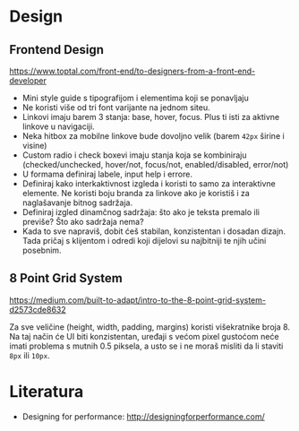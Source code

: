 # Design

## Frontend Design

https://www.toptal.com/front-end/to-designers-from-a-front-end-developer

* Mini style guide s tipografijom i elementima koji se ponavljaju
* Ne koristi više od tri font varijante na jednom siteu.
* Linkovi imaju barem 3 stanja: base, hover, focus. Plus ti isti za aktivne linkove u navigaciji.
* Neka hitbox za mobilne linkove bude dovoljno velik (barem `42px` širine i visine)
* Custom radio i check boxevi imaju stanja koja se kombiniraju (checked/unchecked, hover/not, focus/not, enabled/disabled, error/not)
* U formama definiraj labele, input help i errore.
* Definiraj kako interkaktivnost izgleda i koristi to samo za interaktivne elemente. Ne koristi boju branda za linkove ako je koristiš i za naglašavanje bitnog sadržaja.
* Definiraj izgled dinamčnog sadržaja: što ako je teksta premalo ili previše? Što ako sadržaja nema?
* Kada to sve napraviš, dobit ćeš stabilan, konzistentan i dosadan dizajn. Tada pričaj s klijentom i odredi koji dijelovi su najbitniji te njih učini posebnim.

## 8 Point Grid System

https://medium.com/built-to-adapt/intro-to-the-8-point-grid-system-d2573cde8632

Za sve veličine (height, width, padding, margins) koristi višekratnike broja 8. Na taj način će UI biti konzistentan, uređaji s većom pixel gustoćom neće imati problema s mutnih 0.5 piksela, a usto se i ne moraš misliti da li staviti `8px` ili `10px`.

# Literatura

* Designing for performance: http://designingforperformance.com/
